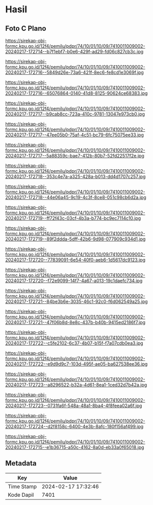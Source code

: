 # Hasil

## Foto C Plano

https://sirekap-obj-formc.kpu.go.id/12f4/pemilu/pdpr/74/10/01/10/09/7410011009002-20240217-172714--b7f1ebf7-b0e6-429f-ad29-fd06c827cb3c.jpg

https://sirekap-obj-formc.kpu.go.id/12f4/pemilu/pdpr/74/10/01/10/09/7410011009002-20240217-172716--5849d26e-73a6-421f-8ec6-fe8cd1e3069f.jpg

https://sirekap-obj-formc.kpu.go.id/12f4/pemilu/pdpr/74/10/01/10/09/7410011009002-20240217-172716--65076864-0140-41d8-8125-90624ce68383.jpg

https://sirekap-obj-formc.kpu.go.id/12f4/pemilu/pdpr/74/10/01/10/09/7410011009002-20240217-172717--b9cab8cc-723a-410c-9781-13047e973cb0.jpg

https://sirekap-obj-formc.kpu.go.id/12f4/pemilu/pdpr/74/10/01/10/09/7410011009002-20240217-172717--47ee05b0-75af-4c51-bc79-6fc75075ee33.jpg

https://sirekap-obj-formc.kpu.go.id/12f4/pemilu/pdpr/74/10/01/10/09/7410011009002-20240217-172717--5a88359c-bae7-412b-80b7-52fd22517f2e.jpg

https://sirekap-obj-formc.kpu.go.id/12f4/pemilu/pdpr/74/10/01/10/09/7410011009002-20240217-172718--353c4e7a-a325-428a-b013-dd4d1707c257.jpg

https://sirekap-obj-formc.kpu.go.id/12f4/pemilu/pdpr/74/10/01/10/09/7410011009002-20240217-172718--44e06a45-9c19-4c3f-8ce8-051c98cb6d2a.jpg

https://sirekap-obj-formc.kpu.go.id/12f4/pemilu/pdpr/74/10/01/10/09/7410011009002-20240217-172719--ff72f43c-03cf-4b3a-b774-bc9ec7114c10.jpg

https://sirekap-obj-formc.kpu.go.id/12f4/pemilu/pdpr/74/10/01/10/09/7410011009002-20240217-172719--89f2ddda-5dff-42b6-9d98-077909c934d1.jpg

https://sirekap-obj-formc.kpu.go.id/12f4/pemilu/pdpr/74/10/01/10/09/7410011009002-20240217-172720--77839091-6e54-40f0-aeb6-1d5617dc9123.jpg

https://sirekap-obj-formc.kpu.go.id/12f4/pemilu/pdpr/74/10/01/10/09/7410011009002-20240217-172720--f72e9099-14f7-4a67-a013-19c1daefc734.jpg

https://sirekap-obj-formc.kpu.go.id/12f4/pemilu/pdpr/74/10/01/10/09/7410011009002-20240217-172721--84be3b6e-3035-46c1-92c0-f6d062549a25.jpg

https://sirekap-obj-formc.kpu.go.id/12f4/pemilu/pdpr/74/10/01/10/09/7410011009002-20240217-172721--47f06b8d-8e8c-437b-b40b-9415ed2186f7.jpg

https://sirekap-obj-formc.kpu.go.id/12f4/pemilu/pdpr/74/10/01/10/09/7410011009002-20240217-172722--c5fe2102-6c37-4b07-b15f-f7a07cdb0ea3.jpg

https://sirekap-obj-formc.kpu.go.id/12f4/pemilu/pdpr/74/10/01/10/09/7410011009002-20240217-172722--e9d9d9c7-103d-495f-ae05-ba627538ee36.jpg

https://sirekap-obj-formc.kpu.go.id/12f4/pemilu/pdpr/74/10/01/10/09/7410011009002-20240217-172723--a8296522-b32a-4d61-8ea1-1ced32d7b42a.jpg

https://sirekap-obj-formc.kpu.go.id/12f4/pemilu/pdpr/74/10/01/10/09/7410011009002-20240217-172723--0731fa6f-548a-48a1-8ba4-4f8feea02a6f.jpg

https://sirekap-obj-formc.kpu.go.id/12f4/pemilu/pdpr/74/10/01/10/09/7410011009002-20240217-172724--d2f8158c-6400-4e3b-8afc-180f156af499.jpg

https://sirekap-obj-formc.kpu.go.id/12f4/pemilu/pdpr/74/10/01/10/09/7410011009002-20240217-172715--e1b36715-a50c-4162-8a0d-eb33a0f65018.jpg


## Metadata

| Key        | Value               |
| ---------- | ------------------- |
| Time Stamp | 2024-02-17 17:32:46 |
| Kode Dapil | 7401                |




